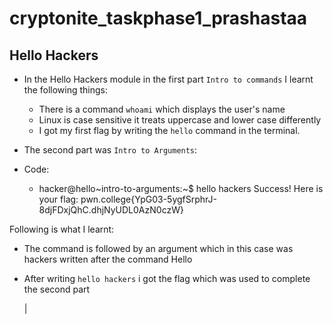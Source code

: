 # cryptonite_taskphase1_prashastaa
## Hello Hackers
+ In the Hello Hackers module in the first part `Intro to commands` I learnt the following things:

  + There is a command `whoami` which displays the user's name
  + Linux is case sensitive it treats uppercase and lower case differently
  + I got my first flag by writing the `hello` command in the terminal.

+ The second part was `Intro to Arguments`:
+ Code:
  + hacker@hello~intro-to-arguments:~$ hello hackers
Success! Here is your flag:
pwn.college{YpG03-5ygfSrphrJ-8djFDxjQhC.dhjNyUDL0AzN0czW}

Following is what I learnt:
  + The command is followed by an argument which in this case was hackers written after the command Hello
  + After writing `hello hackers` i got the flag which was used to complete the second part

    |
